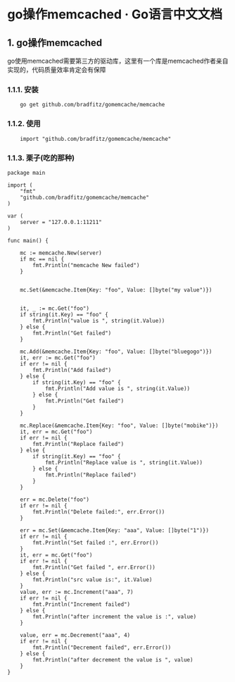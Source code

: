 # go操作memcached · Go语言中文文档

## 1. go操作memcached <a id="go&#x64CD;&#x4F5C;memcached"></a>

go使用memcached需要第三方的驱动库，这里有一个库是memcached作者亲自实现的，代码质量效率肯定会有保障

### 1.1.1. 安装 <a id="&#x5B89;&#x88C5;"></a>

```text
    go get github.com/bradfitz/gomemcache/memcache
```

### 1.1.2. 使用 <a id="&#x4F7F;&#x7528;"></a>

```text
    import "github.com/bradfitz/gomemcache/memcache"
```

### 1.1.3. 栗子\(吃的那种\) <a id="&#x6817;&#x5B50;&#x5403;&#x7684;&#x90A3;&#x79CD;"></a>

```text
package main

import (
    "fmt"
    "github.com/bradfitz/gomemcache/memcache"
)

var (
    server = "127.0.0.1:11211"
)

func main() {
    
    mc := memcache.New(server)
    if mc == nil {
        fmt.Println("memcache New failed")
    }

    
    mc.Set(&memcache.Item{Key: "foo", Value: []byte("my value")})

    
    it, _ := mc.Get("foo")
    if string(it.Key) == "foo" {
        fmt.Println("value is ", string(it.Value))
    } else {
        fmt.Println("Get failed")
    }
    
    mc.Add(&memcache.Item{Key: "foo", Value: []byte("bluegogo")})
    it, err := mc.Get("foo")
    if err != nil {
        fmt.Println("Add failed")
    } else {
        if string(it.Key) == "foo" {
            fmt.Println("Add value is ", string(it.Value))
        } else {
            fmt.Println("Get failed")
        }
    }
    
    mc.Replace(&memcache.Item{Key: "foo", Value: []byte("mobike")})
    it, err = mc.Get("foo")
    if err != nil {
        fmt.Println("Replace failed")
    } else {
        if string(it.Key) == "foo" {
            fmt.Println("Replace value is ", string(it.Value))
        } else {
            fmt.Println("Replace failed")
        }
    }
    
    err = mc.Delete("foo")
    if err != nil {
        fmt.Println("Delete failed:", err.Error())
    }
    
    err = mc.Set(&memcache.Item{Key: "aaa", Value: []byte("1")})
    if err != nil {
        fmt.Println("Set failed :", err.Error())
    }
    it, err = mc.Get("foo")
    if err != nil {
        fmt.Println("Get failed ", err.Error())
    } else {
        fmt.Println("src value is:", it.Value)
    }
    value, err := mc.Increment("aaa", 7)
    if err != nil {
        fmt.Println("Increment failed")
    } else {
        fmt.Println("after increment the value is :", value)
    }
    
    value, err = mc.Decrement("aaa", 4)
    if err != nil {
        fmt.Println("Decrement failed", err.Error())
    } else {
        fmt.Println("after decrement the value is ", value)
    }
}
```

